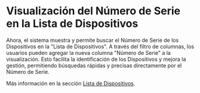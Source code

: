 # Visualización del Número de Serie en la Lista de Dispositivos

Ahora, el sistema muestra y permite buscar el Número de Serie de los Dispositivos en la "Lista de Dispositivos". A través del filtro de columnas, los usuarios pueden agregar la nueva columna "Número de Serie" a la visualización. Esto facilita la identificación de los Dispositivos y mejora la gestión, permitiendo búsquedas rápidas y precisas directamente por el Número de Serie.

Más información en la sección [Lista de Dispositivos](../../portal/dispositivos/lista-de-dispositivos/).
